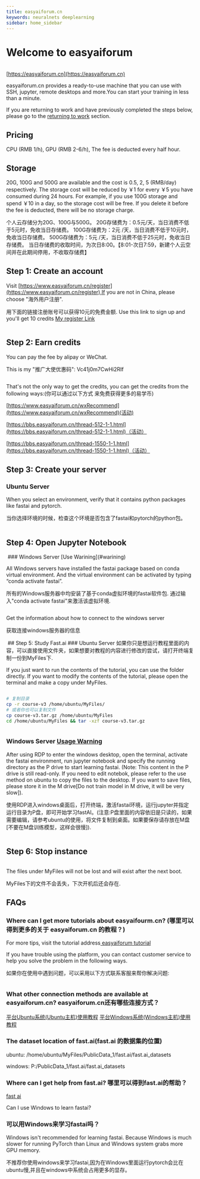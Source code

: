 ```yaml
---
title: easyaiforum.cn
keywords: neuralnets deeplearning
sidebar: home_sidebar
---
```


# Welcome to easyaiforum 
<img alt="" src="/images/easyaiforum/mainpage.png" class="screenshot">

[https://easyaiforum.cn](https://easyaiforum.cn)

easyaiforum.cn provides a ready-to-use machine that you can use with SSH, jupyter, remote desktops and more.You can start your training in less than a minute.

If you are returning to work and have previously completed the steps below, please go to the [returning to work](https://course.fast.ai/update_easyaiforum.html) section.

## Pricing

CPU (RMB 1/h), GPU (RMB 2-6/h), The fee is deducted every half hour.

## Storage

20G, 100G and 500G are available and the cost is 0.5, 2, 5 (RMB/day) respectively. 
The storage cost will be reduced by ￥1 for every ￥5 you have consumed during 24 hours. For example, if you use 100G storage and spend ￥10 in a day, so the storage cost will be free. If you delete it before the fee is deducted, there will be no storage charge.

个人云存储分为20G、100G与500G。
      20G存储费为：0.5元/天，当日消费不低于5元时，免收当日存储费。
      100G存储费为：2元 /天，当日消费不低于10元时，免收当日存储费。
      500G存储费为：5元 /天，当日消费不低于25元时，免收当日存储费。
      当日存储费的收取时间，为次日8:00。【8:01-次日7:59，新建个人云空间并在此期间停用，不收取存储费】

## Step 1: Create an account

Visit [https://www.easyaiforum.cn/register](https://www.easyaiforum.cn/register),If you are not in China, please choose "海外用户注册".

用下面的链接注册账号可以获得10元的免费金额.
Use this link to sign up and you'll get 10 credits [My register Link](https://www.easyaiforum.cn/?re_agent_code=Vc41j0m7CwHi2RIf)

<img alt="" src="/images/easyaiforum/reg.png" class="screenshot">


## Step 2: Earn credits

You can pay the fee by alipay or WeChat.

This is my "推广大使优惠码": Vc41j0m7CwHi2RIf

<img alt="" src="/images/easyaiforum/recharge.png" class="screenshot">

That's not the only way to get the credits, you can get the credits from the following ways:(你可以通过以下方式 来免费获得更多的易学币)

[https://www.easyaiforum.cn/wxRecommend](https://www.easyaiforum.cn/wxRecommend)(活动)

[https://bbs.easyaiforum.cn/thread-512-1-1.html](https://bbs.easyaiforum.cn/thread-512-1-1.html)（活动）

[https://bbs.easyaiforum.cn/thread-1550-1-1.html](https://bbs.easyaiforum.cn/thread-1550-1-1.html)（活动）


## Step 3: Create your server
### Ubuntu Server
When you select an environment, verify that it contains python packages like fastai and pytorch.

当你选择环境的时候，检查这个环境是否包含了fastai和pytorch的python包。

<img alt="" src="/images/easyaiforum/start.png" class="screenshot">

## Step 4: Open Jupyter Notebook

<img alt="" src="/images/easyaiforum/jupyter_open.jpg" class="screenshot">
### Windows Server  [Use Warining](#warining)

All Windows servers have installed the fastai package based on conda virtual environment. And the virtual environment can be activated by typing “conda activate fastai”.

所有的Windows服务器中均安装了基于conda虚拟环境的fastai软件包. 通过输入"conda activate fastai"来激活该虚拟环境.

<img alt="" src="/images/easyaiforum/start_windows.jpg" class="screenshot">

Get the information about how to connect to the windows server

获取连接windows服务器的信息

<img alt="" src="/images/easyaiforum/get_connect.png" class="screenshot">
## Step 5: Study Fast.ai
### Ubuntu Server
如果你只是想运行教程里面的内容，可以直接使用文件夹，如果想要对教程的内容进行修改的尝试，请打开终端复制一份到MyFiles下.

If you just want to run the contents of the tutorial, you can use the folder directly. If you want to modify the contents of the tutorial, please open the terminal and make a copy under MyFiles.

<img alt="" src="/images/easyaiforum/fastai_d.jpg" class="screenshot">

```bash
# 复制目录
cp -r course-v3 /home/ubuntu/MyFiles/
# 或者你也可以复制文件
cp course-v3.tar.gz /home/ubuntu/MyFiles
cd /home/ubuntu/MyFiles && tar -xzf course-v3.tar.gz
```
<img alt="" src="/images/easyaiforum/start_my_fastai.png" class="screenshot">

### Windows Server [Usage Warning](#warning)

After using RDP to enter the windows desktop, open the terminal, activate the fastai environment, run jupyter notebook and specify the running directory as the P drive to start learning fastai. (Note: This content in the P drive is still read-only. If you need to edit notebok, please refer to the use method on ubuntu to copy the files to the desktop. If you want to save files, please store it in the M drive[Do not train model in M drive, it will be very slow]).

使用RDP进入windows桌面后，打开终端，激活fastai环境，运行jupyter并指定运行目录为P盘，即可开始学习fastAI。(注意:P盘里面的内容依旧是只读的，如果需要编辑，请参考ubuntu的使用，将文件复制到桌面。如果要保存请存放在M盘[不要在M盘训练模型，这样会很慢]).

<img alt="" src="/images/easyaiforum/study_w_fastai.jpg" class="screenshot">

## Step 6: Stop instance

<img alt="" src="/images/easyaiforum/stop_instance.png" class="screenshot">

The files under MyFiles will not be lost and will exist after the next boot.

MyFiles下的文件不会丢失，下次开机后还会存在.

## FAQs

### Where can I get more tutorials about easyaifourm.cn? (哪里可以得到更多的关于 easyaiforum.cn 的教程？)
For more tips, visit the tutorial address[ easyaiforum tutorial ](https://bbs.easyaiforum.cn/thread-1039-1-1.html)

If you have trouble using the platform, you can contact customer service to help you solve the problem in the following ways.

如果你在使用中遇到问题，可以采用以下方式联系客服来帮你解决问题:
<img alt="" src="/images/easyaiforum/contact1.png" class="screenshot">

<img alt="" src="/images/easyaiforum/contact2.png" class="screenshot">

### What other connection methods are available at easyaiforum.cn? easyaiforum.cn还有哪些连接方式？

[平台Ubuntu系统(Ubuntu主机)使用教程](https://bbs.easyaiforum.cn/forum.php?mod=viewthread&tid=1151&fromuid=245)
[平台Windows系统(Windows主机)使用教程](https://bbs.easyaiforum.cn/forum.php?mod=viewthread&tid=1056&fromuid=245)


### The dataset location of fast.ai(fast.ai 的数据集的位置)

ubuntu: /home/ubuntu/MyFiles/PublicData_1/fast.ai/fast.ai_datasets

windows: P:/PublicData_1/fast.ai/fast.ai_datasets

### Where can I get help from fast.ai? 哪里可以得到fast.ai的帮助？

[ fast ai ](https://docs.fast.ai/)

Can I use Windows to learn fastai?

### 可以用Windows来学习fastai吗？

<span id="warning"> </span>Windows isn't recommended for learning fastai. Because Windows is much slower for running PyTorch than Linux and Windows system grabs more GPU memory.

不推荐你使用windows来学习fastai,因为在Windows里面运行pytorch会比在ubuntu慢,并且在windows中系统会占用更多的显存。
